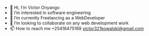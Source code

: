 - 👋 Hi, I’m Victor Onyango
- 👀 I’m interested in software engineering 
- 🌱 I’m currently Freelancing as a WebDeveloper
- 💞️ I’m looking to collaborate on any web development work
- 📫 How to reach me +25418475169 victor321kowalski@gmail.com

<!---
Mikedane2/Mikedane2 is a ✨ special ✨ repository because its `README.md` (this file) appears on your GitHub profile.
You can click the Preview link to take a look at your changes.
--->
